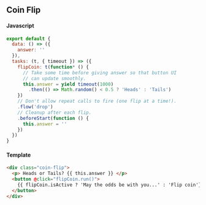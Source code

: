 <script>
import CoinFlip from '~components/tasks/examples/CoinFlip.vue'

export default {
  components: {
    CoinFlip
  }
}
</script>

## Coin Flip

<div class="showcase">
    <CoinFlip />
</div>

#### Javascript

```js
export default {
  data: () => ({
    answer: ''
  }),
  tasks: (t, { timeout }) => ({
    flipCoin: t(function* () {
      // Take some time before giving answer so that button UI
      // can update smoothly.
      this.answer = yield timeout(1000)
        .then(() => Math.random() < 0.5 ? 'Heads' : 'Tails')
    })
    // Don't allow repeat calls to fire (one flip at a time!).
    .flow('drop')
    // Cleanup after each flip.
    .beforeStart(function () {
      this.answer = ''
    })
  })
}
```

#### Template

```html
<div class="coin-flip">
  <p> Heads or Tails? {{ this.answer }} </p>
  <button @click="flipCoin.run()">
    {{ flipCoin.isActive ? 'May the odds be with you...' : 'Flip coin'}}
  </button>
</div>
```
